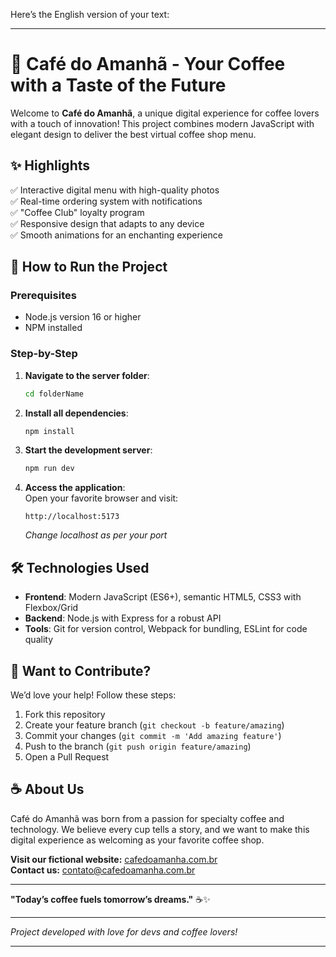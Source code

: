 Here’s the English version of your text:  

---  

# 🌅 Café do Amanhã - Your Coffee with a Taste of the Future  

Welcome to **Café do Amanhã**, a unique digital experience for coffee lovers with a touch of innovation! This project combines modern JavaScript with elegant design to deliver the best virtual coffee shop menu.  

## ✨ Highlights  
✅ Interactive digital menu with high-quality photos  
✅ Real-time ordering system with notifications  
✅ "Coffee Club" loyalty program  
✅ Responsive design that adapts to any device  
✅ Smooth animations for an enchanting experience  

## 🚀 How to Run the Project  

### Prerequisites  
- Node.js version 16 or higher  
- NPM installed  

### Step-by-Step  

1. **Navigate to the server folder**:  
   ```bash  
   cd folderName  
   ```  

2. **Install all dependencies**:  
   ```bash  
   npm install  
   ```  

3. **Start the development server**:  
   ```bash  
   npm run dev  
   ```  

4. **Access the application**:  
   Open your favorite browser and visit:  
   ```
   http://localhost:5173
   ```  
   *Change localhost as per your port*

## 🛠 Technologies Used  
- **Frontend**: Modern JavaScript (ES6+), semantic HTML5, CSS3 with Flexbox/Grid  
- **Backend**: Node.js with Express for a robust API  
- **Tools**: Git for version control, Webpack for bundling, ESLint for code quality  

## 🤝 Want to Contribute?  
We’d love your help! Follow these steps:  

1. Fork this repository  
2. Create your feature branch (`git checkout -b feature/amazing`)  
3. Commit your changes (`git commit -m 'Add amazing feature'`)  
4. Push to the branch (`git push origin feature/amazing`)  
5. Open a Pull Request  

## ☕ About Us  
Café do Amanhã was born from a passion for specialty coffee and technology. We believe every cup tells a story, and we want to make this digital experience as welcoming as your favorite coffee shop.  

**Visit our fictional website:** [cafedoamanha.com.br](https://www.cafedoamanha.com.br)  
**Contact us:** contato@cafedoamanha.com.br  

---  

**"Today’s coffee fuels tomorrow’s dreams."** ☕✨  

---  
*Project developed with love for devs and coffee lovers!*  

---  